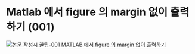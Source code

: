 # Matlab 에서 figure 의 margin 없이 출력하기 (001)
[![논문 작성시 꿀팁-001 MATLAB 에서 figure 의 margin 없이 출력하기](https://i.ytimg.com/vi/PUDhOqsKtXk/sddefault.jpg)](https://www.youtube.com/watch?v=PUDhOqsKtXk)